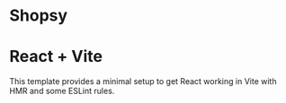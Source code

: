 # Shopsy

# React + Vite

This template provides a minimal setup to get React working in Vite with HMR and some ESLint rules.



